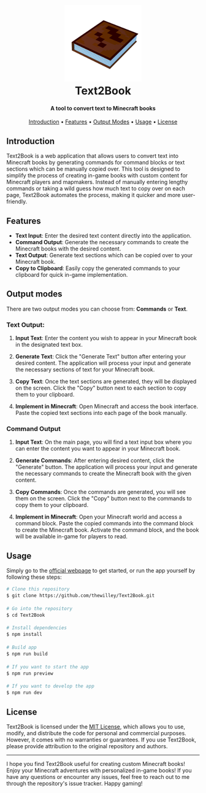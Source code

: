 <h1 align="center">
  <br>
  <a href="https://thewilley.github.io/FruityDancitor/"><img src="text2book.png" alt="FruityDancitor" width="200"></a>
  <br>
  Text2Book
  <br>
</h1>

<h4 align="center"> A tool to convert text to Minecraft books </h4>

<p align="center">
  <a href="#introduction">Introduction</a> •
  <a href="#features">Features</a> •
  <a href="#output-modes">Output Modes</a> •
  <a href="#usage">Usage</a> •
  <a href="#license">License</a>
</p>

## Introduction

Text2Book is a web application that allows users to convert text into Minecraft books by generating commands for command
blocks or text sections which can be manually copied over. This tool is designed to simplify the process of creating
in-game books with custom content for Minecraft players and mapmakers. Instead of manually entering lengthy commands or
taking a wild guess how much text to copy over on each page, Text2Book automates the process, making it quicker and more
user-friendly.

## Features

- **Text Input**: Enter the desired text content directly into the application.
- **Command Output**: Generate the necessary commands to create the Minecraft books with the desired content.
- **Text Output**: Generate text sections which can be copied over to your Minecraft book.
- **Copy to Clipboard**: Easily copy the generated commands to your clipboard for quick in-game implementation.

## Output modes

There are two output modes you can choose from: **Commands** or **Text**.

### Text Output:

1. **Input Text**: Enter the content you wish to appear in your Minecraft book in the designated text box.

2. **Generate Text**: Click the "Generate Text" button after entering your desired content. The application will process
   your input and generate the necessary sections of text for your Minecraft book.

3. **Copy Text**: Once the text sections are generated, they will be displayed on the screen. Click the "Copy" button
   next to each section to copy them to your clipboard.

4. **Implement in Minecraft**: Open Minecraft and access the book interface. Paste the copied text sections into each
   page of the book manually.

### Command Output

1. **Input Text**: On the main page, you will find a text input box where you can enter the content you want to appear
   in your Minecraft book.

2. **Generate Commands**: After entering desired content, click the "Generate" button. The application will process your
   input and generate the necessary commands to create the Minecraft book with the given content.

4. **Copy Commands**: Once the commands are generated, you will see them on the screen. Click the "Copy" button next to
   the commands to copy them to your clipboard.

5. **Implement in Minecraft**: Open your Minecraft world and access a command block. Paste the copied commands into the
   command block to create the Minecraft book. Activate the command block, and the book will be available in-game for
   players to read.

## Usage

Simply go to the [official webpage](https://thewilley.github.io/Text2Book/) to get started, or run the app yourself by following these steps:

```bash
# Clone this repository
$ git clone https://github.com/thewilley/Text2Book.git

# Go into the repository
$ cd Text2Book

# Install dependencies
$ npm install

# Build app
$ npm run build

# If you want to start the app 
$ npm run preview

# If you want to develop the app
$ npm run dev
```

## License

Text2Book is licensed under the [MIT License](LICENSE), which allows you to use, modify, and distribute the code for
personal and commercial purposes. However, it comes with no warranties or guarantees. If you use Text2Book, please
provide attribution to the original repository and authors.

---

I hope you find Text2Book useful for creating custom Minecraft books! Enjoy your Minecraft adventures with personalized
in-game books! If you have any questions or encounter any issues, feel free to reach out to me through the repository's
issue tracker. Happy gaming!

